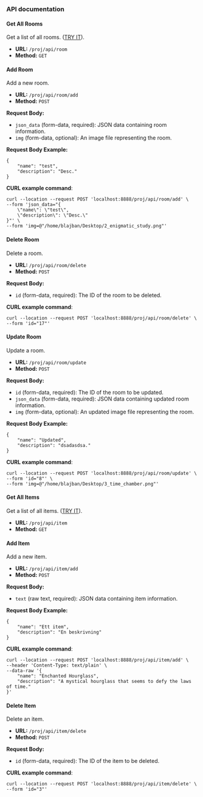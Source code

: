 ### API documentation

#### Get All Rooms

Get a list of all rooms. ([TRY IT](../api/room)).

- **URL:** `/proj/api/room`
- **Method:** `GET`

#### Add Room

Add a new room. 

- **URL:** `/proj/api/room/add`
- **Method:** `POST`

**Request Body:**
- `json_data` (form-data, required): JSON data containing room information.
- `img` (form-data, optional): An image file representing the room.

**Request Body Example:**
```
{
    "name": "test",
    "description": "Desc."
}
```

**CURL example command**:
```
curl --location --request POST 'localhost:8888/proj/api/room/add' \
--form 'json_data="{
    \"name\": \"test\",
    \"description\": \"Desc.\"
}"' \
--form 'img=@"/home/blajban/Desktop/2_enigmatic_study.png"'
```

#### Delete Room

Delete a room.

- **URL:** `/proj/api/room/delete`
- **Method:** `POST`

**Request Body:**
- `id` (form-data, required): The ID of the room to be deleted.

**CURL example command**:
```
curl --location --request POST 'localhost:8888/proj/api/room/delete' \
--form 'id="17"'
```

#### Update Room

Update a room.

- **URL:** `/proj/api/room/update`
- **Method:** `POST`

**Request Body:**
- `id` (form-data, required): The ID of the room to be updated.
- `json_data` (form-data, required): JSON data containing updated room information.
- `img` (form-data, optional): An updated image file representing the room.

**Request Body Example:**
```
{
    "name": "Updated",
    "description": "dsadasdsa."
}
```

**CURL example command**:
```
curl --location --request POST 'localhost:8888/proj/api/room/update' \
--form 'id="8"' \
--form 'img=@"/home/blajban/Desktop/3_time_chamber.png"'
```

#### Get All Items

Get a list of all items. ([TRY IT](../api/item)).

- **URL:** `/proj/api/item`
- **Method:** `GET`

#### Add Item

Add a new item.

- **URL:** `/proj/api/item/add`
- **Method:** `POST`

**Request Body:**
- `text` (raw text, required): JSON data containing item information.

**Request Body Example:**
```
{
    "name": "Ett item",
    "description": "En beskrivning"
}
```

**CURL example command**:
```
curl --location --request POST 'localhost:8888/proj/api/item/add' \
--header 'Content-Type: text/plain' \
--data-raw '{
    "name": "Enchanted Hourglass",
    "description": "A mystical hourglass that seems to defy the laws of time."
}'
```

#### Delete Item

Delete an item.

- **URL:** `/proj/api/item/delete`
- **Method:** `POST`

**Request Body:**
- `id` (form-data, required): The ID of the item to be deleted.

**CURL example command**:
```
curl --location --request POST 'localhost:8888/proj/api/item/delete' \
--form 'id="3"'
```
